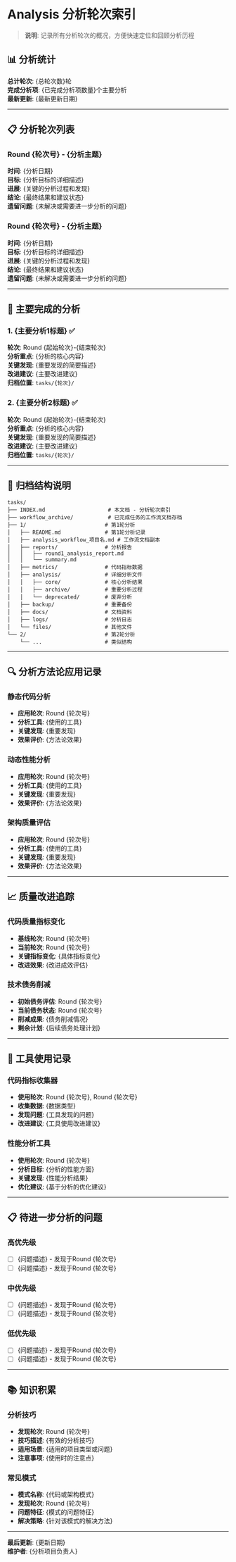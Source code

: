 # Analysis 分析轮次索引

> **说明**: 记录所有分析轮次的概况，方便快速定位和回顾分析历程

## 📊 分析统计

**总计轮次**: {总轮次数}轮  
**完成分析项**: {已完成分析项数量}个主要分析  
**最新更新**: {最新更新日期}

---

## 📋 分析轮次列表

### Round {轮次号} - {分析主题}
**时间**: {分析日期}  
**目标**: {分析目标的详细描述}  
**进展**: {关键的分析过程和发现}  
**结论**: {最终结果和建议状态}  
**遗留问题**: {未解决或需要进一步分析的问题}

### Round {轮次号} - {分析主题}
**时间**: {分析日期}  
**目标**: {分析目标的详细描述}  
**进展**: {关键的分析过程和发现}  
**结论**: {最终结果和建议状态}  
**遗留问题**: {未解决或需要进一步分析的问题}

<!-- 为新的分析轮次在此处添加条目 -->

---

## 🎯 主要完成的分析

### 1. {主要分析1标题} ✅
**轮次**: Round {起始轮次}-{结束轮次}  
**分析重点**: {分析的核心内容}  
**关键发现**: {重要发现的简要描述}  
**改进建议**: {主要改进建议}  
**归档位置**: `tasks/{轮次}/`

### 2. {主要分析2标题} ✅
**轮次**: Round {起始轮次}-{结束轮次}  
**分析重点**: {分析的核心内容}  
**关键发现**: {重要发现的简要描述}  
**改进建议**: {主要改进建议}  
**归档位置**: `tasks/{轮次}/`

<!-- 为新完成的主要分析在此处添加条目 -->

---

## 📁 归档结构说明

```text
tasks/
├── INDEX.md                    # 本文档 - 分析轮次索引
├── workflow_archive/           # 已完成任务的工作流文档存档
├── 1/                         # 第1轮分析
│   ├── README.md              # 第1轮分析记录
│   ├── analysis_workflow_项目名.md # 工作流文档副本
│   ├── reports/               # 分析报告
│   │   ├── round1_analysis_report.md
│   │   └── summary.md
│   ├── metrics/               # 代码指标数据
│   ├── analysis/              # 详细分析文件
│   │   ├── core/              # 核心分析结果
│   │   ├── archive/           # 重要分析过程
│   │   └── deprecated/        # 废弃分析
│   ├── backup/                # 重要备份
│   ├── docs/                  # 文档资料
│   ├── logs/                  # 分析日志
│   └── files/                 # 其他文件
└── 2/                         # 第2轮分析
    └── ...                    # 类似结构
```

---

## 🔍 分析方法论应用记录

### 静态代码分析
- **应用轮次**: Round {轮次号}
- **分析工具**: {使用的工具}
- **关键发现**: {重要发现}
- **效果评价**: {方法论效果}

### 动态性能分析
- **应用轮次**: Round {轮次号}
- **分析工具**: {使用的工具}
- **关键发现**: {重要发现}
- **效果评价**: {方法论效果}

### 架构质量评估
- **应用轮次**: Round {轮次号}
- **分析工具**: {使用的工具}
- **关键发现**: {重要发现}
- **效果评价**: {方法论效果}

---

## 📈 质量改进追踪

### 代码质量指标变化
- **基线轮次**: Round {轮次号}
- **当前轮次**: Round {轮次号}
- **关键指标变化**: {具体指标变化}
- **改进效果**: {改进成效评估}

### 技术债务削减
- **初始债务评估**: Round {轮次号}
- **当前债务状态**: Round {轮次号}
- **削减成果**: {债务削减情况}
- **剩余计划**: {后续债务处理计划}

---

## 🔧 工具使用记录

### 代码指标收集器
- **使用轮次**: Round {轮次号}, Round {轮次号}
- **收集数据**: {数据类型}
- **发现问题**: {工具发现的问题}
- **改进建议**: {工具使用改进建议}

### 性能分析工具
- **使用轮次**: Round {轮次号}
- **分析目标**: {分析的性能方面}
- **关键发现**: {性能分析结果}
- **优化建议**: {基于分析的优化建议}

---

## 📋 待进一步分析的问题

### 高优先级
- [ ] {问题描述} - 发现于Round {轮次号}
- [ ] {问题描述} - 发现于Round {轮次号}

### 中优先级
- [ ] {问题描述} - 发现于Round {轮次号}
- [ ] {问题描述} - 发现于Round {轮次号}

### 低优先级
- [ ] {问题描述} - 发现于Round {轮次号}
- [ ] {问题描述} - 发现于Round {轮次号}

---

## 📚 知识积累

### 分析技巧
- **发现轮次**: Round {轮次号}
- **技巧描述**: {有效的分析技巧}
- **适用场景**: {适用的项目类型或问题}
- **注意事项**: {使用时的注意点}

### 常见模式
- **模式名称**: {代码或架构模式}
- **发现轮次**: Round {轮次号}
- **问题特征**: {模式的问题特征}
- **解决策略**: {针对该模式的解决方法}

---

**最后更新**: {更新日期}  
**维护者**: {分析项目负责人}
